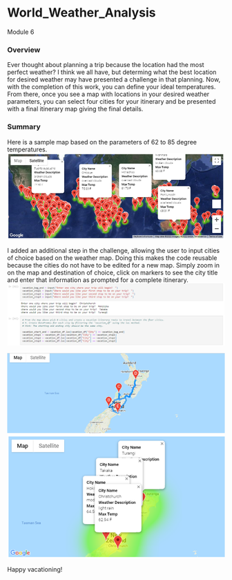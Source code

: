 # World_Weather_Analysis
Module 6


### Overview
Ever thought about planning a trip because the location had the most perfect weather? I think we all have, but determing what the best location for desired weather may have presented a challenge in that planning.  Now, with the completion of this work, you can define your ideal temperatures. From there, once you see a map with locations in your desired weather parameters, you can select four cities for your itinerary and be presented with a final itinerary map giving the final details.

### Summary

Here is a sample map based on the parameters of 62 to 85 degree temperatures. 
![weather_map](https://github.com/RachelRautenberg/World_Weather_Analysis/blob/main/Vacation_Search/WeatherPy_vacation_map.PNG)


I added an additional step in the challenge, allowing the user to input cities of choice based on the weather map.  Doing this makes the code reusable because the cities do not have to be edited for a new map. Simply zoom in on the map and destination of choice, click on markers to see the city title and enter that information as prompted for a complete itinerary. 
![input_code](https://github.com/RachelRautenberg/World_Weather_Analysis/blob/main/Vacation_Itinerary/city_input_code.PNG)

![itinerary_overview](https://github.com/RachelRautenberg/World_Weather_Analysis/blob/main/Vacation_Itinerary/WeatherPy_travel_map.PNG)
![itinerary_detail](https://github.com/RachelRautenberg/World_Weather_Analysis/blob/main/Vacation_Itinerary/WeatherPy_travel_map_markers.PNG)

Happy vacationing!


